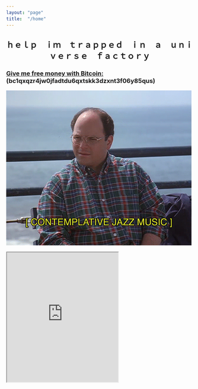 ```yaml
---
layout: "page"
title:  "/home"
---
```


## <center>ｈｅｌｐ　ｉｍ　ｔｒａｐｐｅｄ　ｉｎ　ａ　ｕｎｉｖｅｒｓｅ　ｆａｃｔｏｒｙ

### <a href="bitcoin:bc1qxqzr4jw0jfadtdu6qxtskk3dzxnt3f06y85qus?message=Donate&time=1586450829">Give me free money with Bitcoin:</a> (bc1qxqzr4jw0jfadtdu6qxtskk3dzxnt3f06y85qus)</center>

![](/assets/1559181471128.gif)

<iframe allowfullscreen sandbox="allow-top-navigation allow-scripts" width="300" height="350" src="https://www.mastofeed.com/apiv2/feed?userurl=https%3A%2F%2Fmastodon.social%2Fusers%2Fcflag&theme=dark&size=85&header=true&replies=true&boosts=true"></iframe>
